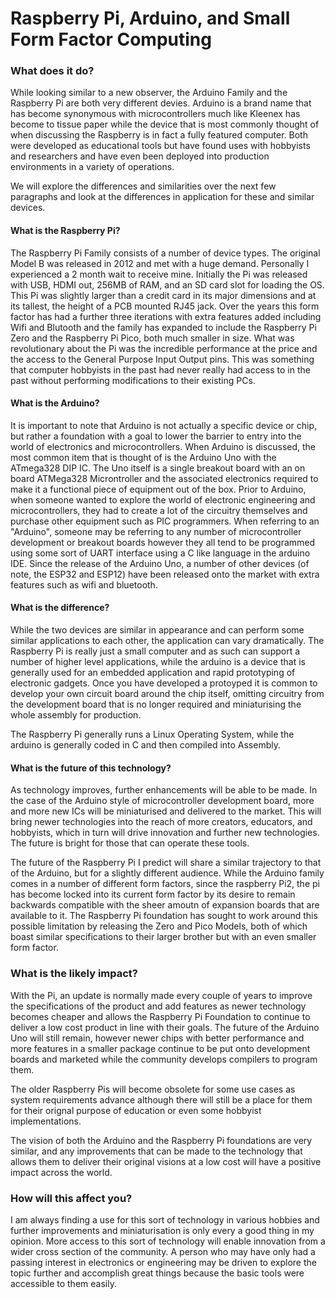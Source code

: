 # Raspberry Pi, Arduino, and Small Form Factor Computing
### What does it do?
While looking similar to a new observer, the Arduino Family and the Raspberry Pi are both very different devies.  Arduino is a brand name that has become synonymous with microcontrollers much like Kleenex has become to tissue paper while the device that is most commonly thought of when discussing the Raspberry is in fact a fully featured computer.  Both were developed as educational tools but have found uses with hobbyists and researchers and have even been deployed into production environments in a variety of operations.

We will explore the differences and similarities over the next few paragraphs and look at the differences in application for these and similar devices.  

#### What is the Raspberry Pi?
The Raspberry Pi Family consists of a number of device types.  The original Model B was released in 2012 and met with a huge demand.  Personally I experienced a 2 month wait to receive mine.  Initially the Pi was released with USB, HDMI out, 256MB of RAM, and an SD card slot for loading the OS.  This Pi was slightly larger than a credit card in its major dimensions and at its tallest, the height of a PCB mounted RJ45 jack.  Over the years this form factor has had a further three iterations with extra features added including Wifi and Blutooth and the family has expanded to include the Raspberry Pi Zero and the Raspberry Pi Pico, both much smaller in size.  What was revolutionary about the Pi was the incredible performance at the price and the access to the General Purpose Input Output pins.  This was something that computer hobbyists in the past had never really had access to in the past without performing modifications to their existing PCs.

#### What is the Arduino?
It is important to note that Arduino is not actually a specific device or chip, but rather a foundation with a goal to lower the barrier to entry into the world of electronics and microcontrollers.  When Arduino is discussed, the most common item that is thought of is the Arduino Uno with the ATmega328 DIP IC.  The Uno itself is a single breakout board with an on board ATMega328 Microntroller and the associated electronics required to make it a functional piece of equipment out of the box.  Prior to Arduino, when someone wanted to explore the world of electronic engineering and microcontrollers, they had to create a lot of the circuitry themselves and purchase other equipment such as PIC programmers.  When referring to an "Arduino", someone may be referring to any number of microcontroller development or breakout boards however they all tend to be programmed using some sort of UART interface using a C like language in the arduino IDE.  Since the release of the Arduino Uno, a number of other devices (of note, the ESP32 and ESP12) have been released onto the market with extra features such as wifi and bluetooth.

#### What is the difference?
While the two devices are similar in appearance and can perform some similar applications to each other, the application can vary dramatically.  The Raspberry Pi is really just a small computer and as such can support a number of higher level applications, while the arduino is a device that is generally used for an embedded application and rapid prototyping of electronic gadgets.  Once you have developed a protoyped it is common to develop your own circuit board around the chip itself, omitting circuitry from the development board that is no longer required and miniaturising the whole assembly for production.  

The Raspberry Pi generally runs a Linux Operating System, while the arduino is generally coded in C and then compiled into Assembly.

#### What is the future of this technology?
As technology improves, further enhancements will be able to be made.  In the case of the Arduino style of microcontroller development board, more and more new ICs will be miniaturised and delivered to the market.  This will bring newer technologies into the reach of more creators, educators, and hobbyists, which in turn will drive innovation and further new technologies.  The future is bright for those that can operate these tools.

The future of the Raspberry Pi I predict will share a similar trajectory to that of the Arduino, but for a slightly different audience.  While the Arduino family comes in a number of different form factors, since the raspberry Pi2, the pi has become locked into its current form factor by its desire to remain backwards compatible with the sheer amoutn of expansion boards that are available to it.  The Raspberry Pi foundation has sought to work around this possible limitation by releasing the Zero and Pico Models, both of which boast similar specifications to their larger brother but with an even smaller form factor.

### What is the likely impact?
With the Pi, an update is normally made every couple of years to improve the specifications of the product and add features as newer technology becomes cheaper and allows the Raspberry Pi Foundation to continue to deliver a low cost product in line with their goals.  The future of the Arduino Uno will still remain, however newer chips with better performance and more features in a smaller package continue to be put onto development boards and marketed while the community develops compilers to program them.

The older Raspberry Pis will become obsolete for some use cases as system requirements advance although there will still be a place for them for their orignal purpose of education or even some hobbyist implementations.

The vision of both the Arduino and the Raspberry Pi foundations are very similar, and any improvements that can be made to the technology that allows them to deliver their original visions at a low cost will have a positive impact across the world.  



### How will this affect you?
I am always finding a use for this sort of technology in various hobbies and further improvements and miniaturisation is only every a good thing in my opinion.  More access to this sort of technology will enable innovation from a wider cross section of the community.  A person who may have only had a passing interest in electronics or engineering may be driven to explore the topic further and accomplish great things because the basic tools were accessible to them easily.

